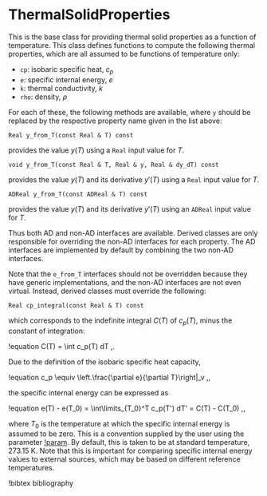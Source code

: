 # ThermalSolidProperties

This is the base class for providing thermal solid properties
as a function of temperature.
This class defines functions to compute the following thermal properties,
which are all assumed to be functions of temperature only:

- `cp`: isobaric specific heat, $c_p$
- `e`: specific internal energy, $e$
- `k`: thermal conductivity, $k$
- `rho`: density, $\rho$

For each of these, the following methods are available, where `y` should be
replaced by the respective property name given in the list above:

```
Real y_from_T(const Real & T) const
```

provides the value $y(T)$ using a `Real` input value for $T$.

```
void y_from_T(const Real & T, Real & y, Real & dy_dT) const
```

provides the value $y(T)$ and its derivative $y'(T)$ using a `Real` input value for $T$.

```
ADReal y_from_T(const ADReal & T) const
```

provides the value $y(T)$ and its derivative $y'(T)$ using an `ADReal` input value for $T$.

Thus both AD and non-AD interfaces are available. Derived classes are only responsible
for overriding the non-AD interfaces for each property. The AD interfaces are
implemented by default by combining the two non-AD interfaces.

Note that the `e_from_T` interfaces should not be overridden because they have
generic implementations, and the non-AD interfaces are not even virtual.
Instead, derived classes must override the following:

```
Real cp_integral(const Real & T) const
```

which corresponds to the indefinite integral $C(T)$ of $c_p(T)$, minus the
constant of integration:

!equation
C(T) = \int c_p(T) dT \,.

Due to the definition of the isobaric specific heat capacity,

!equation
c_p \equiv \left.\frac{\partial e}{\partial T}\right|_v \,,

the specific internal energy can be expressed as

!equation
e(T) - e(T_0) = \int\limits_{T_0}^T c_p(T') dT' = C(T) - C(T_0) \,,

where $T_0$ is the temperature at which the specific internal energy is assumed
to be zero. This is a convention supplied by the user using the parameter
[!param](/SolidProperties/ThermalSS316Properties/T_zero_e). By default, this
is taken to be at standard temperature, 273.15 K. Note that this is important
for comparing specific internal energy values to external sources, which may
be based on different reference temperatures.

!bibtex bibliography
